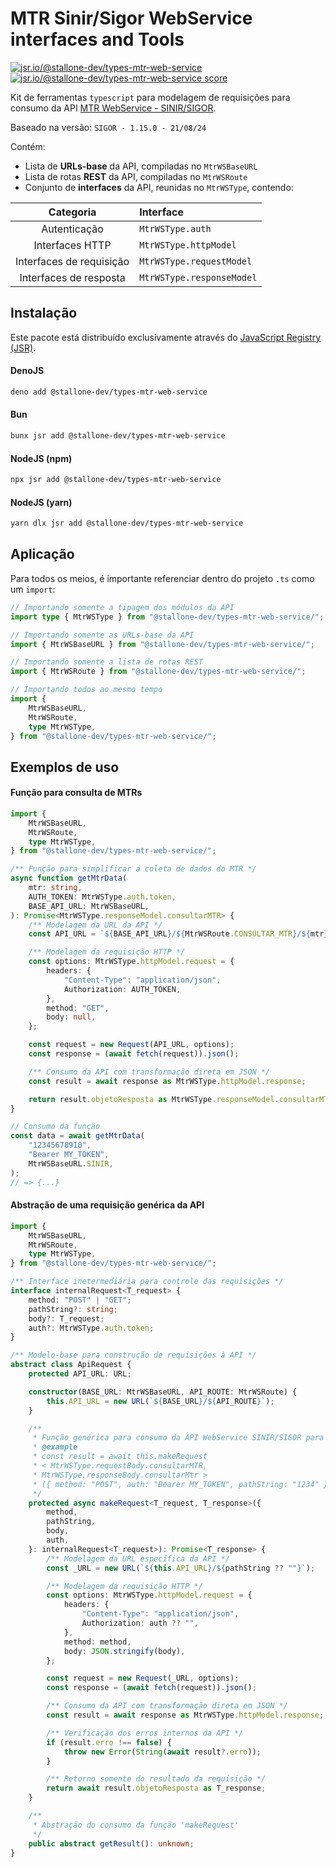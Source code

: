 # MTR Sinir/Sigor WebService interfaces and Tools

[![jsr.io/@stallone-dev/types-mtr-web-service](https://jsr.io/badges/@stallone-dev/types-mtr-web-service)](https://jsr.io/@stallone-dev/types-mtr-web-service)
[![jsr.io/@stallone-dev/types-mtr-web-service score](https://jsr.io/badges/@stallone-dev/types-mtr-web-service/score)](https://jsr.io/@stallone-dev/types-mtr-web-service)

Kit de ferramentas `typescript` para modelagem de requisições para consumo da API [MTR WebService - SINIR/SIGOR](https://cetesb.sp.gov.br/sigor-mtr/web-service/).

Baseado na versão: `SIGOR - 1.15.0 - 21/08/24`

Contém:

- Lista de **URLs-base** da API, compiladas no `MtrWSBaseURL`
- Lista de rotas **REST** da API, compiladas no `MtrWSRoute`
- Conjunto de **interfaces** da API, reunidas no `MtrWSType`, contendo:

|        Categoria         | Interface                 |
| :----------------------: | :------------------------ |
|       Autenticação       | `MtrWSType.auth`          |
|     Interfaces HTTP      | `MtrWSType.httpModel`     |
| Interfaces de requisição | `MtrWSType.requestModel`  |
|  Interfaces de resposta  | `MtrWSType.responseModel` |

## Instalação

Este pacote está distribuído exclusivamente através do [JavaScript Registry (JSR)](https://jsr.io/@stallone-dev/types-mtr-web-service/).

#### DenoJS

```bash
deno add @stallone-dev/types-mtr-web-service
```

#### Bun

```bash
bunx jsr add @stallone-dev/types-mtr-web-service
```

#### NodeJS (npm)

```bash
npx jsr add @stallone-dev/types-mtr-web-service
```

#### NodeJS (yarn)

```bash
yarn dlx jsr add @stallone-dev/types-mtr-web-service
```

## Aplicação

Para todos os meios, é importante referenciar dentro do projeto `.ts` como um `import`:

```ts
// Importando somente a tipagem dos módulos da API
import type { MtrWSType } from "@stallone-dev/types-mtr-web-service/";

// Importando somente as URLs-base da API
import { MtrWSBaseURL } from "@stallone-dev/types-mtr-web-service/";

// Importando somente a lista de rotas REST
import { MtrWSRoute } from "@stallone-dev/types-mtr-web-service/";

// Importando todos ao mesmo tempo
import {
    MtrWSBaseURL,
    MtrWSRoute,
    type MtrWSType,
} from "@stallone-dev/types-mtr-web-service/";
```

## Exemplos de uso

#### Função para consulta de MTRs

```ts
import {
    MtrWSBaseURL,
    MtrWSRoute,
    type MtrWSType,
} from "@stallone-dev/types-mtr-web-service/";

/** Função para simplificar a coleta de dados do MTR */
async function getMtrData(
    mtr: string,
    AUTH_TOKEN: MtrWSType.auth.token,
    BASE_API_URL: MtrWSBaseURL,
): Promise<MtrWSType.responseModel.consultarMTR> {
    /** Modelagem da URL da API */
    const API_URL = `${BASE_API_URL}/${MtrWSRoute.CONSULTAR_MTR}/${mtr}`;

    /** Modelagem da requisição HTTP */
    const options: MtrWSType.httpModel.request = {
        headers: {
            "Content-Type": "application/json",
            Authorization: AUTH_TOKEN,
        },
        method: "GET",
        body: null,
    };

    const request = new Request(API_URL, options);
    const response = (await fetch(request)).json();

    /** Consumo da API com transformação direta em JSON */
    const result = await response as MtrWSType.httpModel.response;

    return result.objetoResposta as MtrWSType.responseModel.consultarMTR;
}

// Consumo da função
const data = await getMtrData(
    "12345678910",
    "Bearer MY_TOKEN",
    MtrWSBaseURL.SINIR,
);
// => {...}
```

#### Abstração de uma requisição genérica da API

```ts
import {
    MtrWSBaseURL,
    MtrWSRoute,
    type MtrWSType,
} from "@stallone-dev/types-mtr-web-service/";

/** Interface inetermediária para controle das requisições */
interface internalRequest<T_request> {
    method: "POST" | "GET";
    pathString?: string;
    body?: T_request;
    auth?: MtrWSType.auth.token;
}

/** Modelo-base para construção de requisições à API */
abstract class ApiRequest {
    protected API_URL: URL;

    constructor(BASE_URL: MtrWSBaseURL, API_ROUTE: MtrWSRoute) {
        this.API_URL = new URL(`${BASE_URL}/${API_ROUTE}`);
    }

    /**
     * Função genérica para consumo da API WebService SINIR/SIGOR para MTRs
     * @example
     * const result = await this.makeRequest
     * < MtrWSType.requestBody.consultarMTR,
     * MtrWSType.responseBody.consultarMtr >
     * ({ method: "POST", auth: "Bearer MY_TOKEN", pathString: "1234" });
     */
    protected async makeRequest<T_request, T_response>({
        method,
        pathString,
        body,
        auth,
    }: internalRequest<T_request>): Promise<T_response> {
        /** Modelagem da URL específica da API */
        const _URL = new URL(`${this.API_URL}/${pathString ?? ""}`);

        /** Modelagem da requisição HTTP */
        const options: MtrWSType.httpModel.request = {
            headers: {
                "Content-Type": "application/json",
                Authorization: auth ?? "",
            },
            method: method,
            body: JSON.stringify(body),
        };

        const request = new Request(_URL, options);
        const response = (await fetch(request)).json();

        /** Consumo da API com transformação direta em JSON */
        const result = await response as MtrWSType.httpModel.response;

        /** Verificação dos erros internos da API */
        if (result.erro !== false) {
            throw new Error(String(await result?.erro));
        }

        /** Retorno somente do resultado da requisição */
        return await result.objetoResposta as T_response;
    }

    /**
     * Abstração do consumo da função 'makeRequest'
     */
    public abstract getResult(): unknown;
}
```

